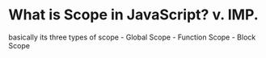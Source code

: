# What is Scope in JavaScript? v. IMP.

basically its three types of scope
    - Global Scope
    - Function Scope
    - Block Scope